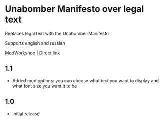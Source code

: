 # Unabomber Manifesto over legal text
Replaces legal text with the Unabomber Manifesto

Supports english and russian

[ModWorkshop](https://modworkshop.net/mod/42557) | [Direct link](https://github.com/rommmmmka/payday-mods/raw/main/Unabomber%20Manifesto/Unabomber%20Manifesto.zip)

## 1.1
* Added mod options: you can choose what text you want to display and what font size you want it to be

## 1.0
* Initial release
